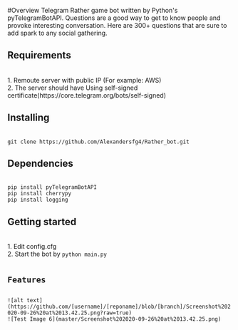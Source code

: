 #Overview
Telegram Rather game bot written by Python's pyTelegramBotAPI.
Questions are a good way to get to know people and provoke interesting conversation. Here are 300+ questions that are sure to add spark to any social gathering.

<h2>Requirements</h2>
<br>1. Remoute server with public IP (For example: AWS)</br>
2. The server should have Using self-signed certificate(https://core.telegram.org/bots/self-signed)

<h2>Installing</h2><br>
<code>git clone https://github.com/Alexandersfg4/Rather_bot.git</code></br>


<h2>Dependencies</h2><br>
<code>pip install pyTelegramBotAPI</code></br>
<code>pip install cherrypy</code>
<br><code>pip install logging</code></br>

<h2>Getting started</h2>
<br>1. Edit config.cfg </br>
2. Start the bot by <code>python main.py
  
<h2>Features</h2>
![alt text](https://github.com/[username]/[reponame]/blob/[branch]/Screenshot%202020-09-26%20at%2013.42.25.png?raw=true)
![Test Image 6](master/Screenshot%202020-09-26%20at%2013.42.25.png)
